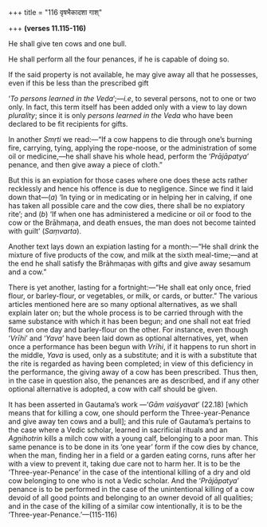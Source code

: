 +++
title = "116 वृषभैकादशा गाश्"

+++
**(verses 11.115-116)**

He shall give ten cows and one bull.

He shall perform all the four penances, if he is capable of doing so.

If the said property is not available, he may give away all that he
possesses, even if this be less than the prescribed gift

‘*To persons learned in the Veda*’;—*i.e*, to several persons, not to
one or two only. In fact, this term itself has been added only with a
view to lay down *plurality*; since it is only *persons learned in the
Veda* who have been declared to be fit recipients for gifts.

In another *Smṛti* we read:—“If a cow happens to die through one’s
burning fire, carrying, tying, applying the rope-noose, or the
administration of some oil or medicine,—he shall shave his whole head,
perform the ‘*Prājāpatya*’ penance, and then give away a piece of
cloth.”

But this is an expiation for those cases where one does these acts
rather recklessly and hence his offence is due to negligence. Since we
find it laid down that—(*a*) ‘In tying or in medicating or in helping
her in calving, if one has taken all possible care and the cow dies,
there shall be no expiatory rite’; and (*b*) ‘If when one has
administered a medicine or oil or food to the cow or the Brāhmaṇa, and
death ensues, the man does not become tainted with guilt’ (*Saṃvarta*).

Another text lays down an expiation lasting for a month:—“He shall drink
the mixture of five products of the cow, and milk at the sixth
meal-time;—and at the end he shall satisfy the Brāhmaṇas with gifts and
give away sesamum and a cow.”

There is yet another, lasting for a fortnight:—“He shall eat only once,
fried flour, or barley-flour, or vegetables, or milk, or cards, or
butter.” The various articles mentioned here are so many optional
alternatives, as we shall explain later on; but the whole process is to
be carried through with the same substance with which it has been begun;
and one shall not eat fried flour on one day and barley-flour on the
other. For instance, even though ‘*Vrīhi*’ and ‘*Yava*’ have been laid
down as optional alternatives, yet, when once a performance has been
begun with *Vrīhi*, if it happens to run short in the middle, *Yava* is
used, only as a substitute; and it is with a substitute that the rite is
regarded as having been completed; in view of this deficiency in the
performance, the giving away of a cow has been prescribed. Thus then, in
the case in question also, the penances are as described, and if any
other optional alternative is adopted, a cow with calf should be given.

It has been asserted in Gautama’s work —‘*Gām vaiśyavat*’ (22.18)
\[which means that for killing a cow, one should perform the
Three-year-Penance and give away ten cows and a bull\]; and this rule of
Gautama’s pertains to the case where a Vedic scholar, learned in
sacrificial rituals and an *Agṇihotrin* kills a milch cow with a young
calf, belonging to a poor man. This same penance is to be done in its
‘one year’ form if the cow dies by chance, when the man, finding her in
a field or a garden eating corns, runs after her with a view to prevent
it, taking due care not to harm her. It is to be the
‘Three-year-Penance’ in the case of the intentional killing of a dry and
old cow belonging to one who is not a Vedic scholar. And the
‘*Prājāpatya*’ penance is to be performed in the case of the
unintentional killing of a cow devoid of all good points and belonging
to an owner devoid of all qualities; and in the case of the killing of a
similar cow intentionally, it is to be the
‘Three-year-Penance.’—(115-116)


